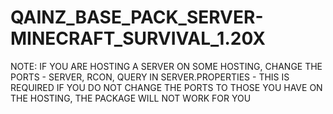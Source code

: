 # QAINZ_BASE_PACK_SERVER-MINECRAFT_SURVIVAL_1.20X
 NOTE: IF YOU ARE HOSTING A SERVER ON SOME HOSTING, CHANGE THE PORTS - SERVER, RCON, QUERY IN SERVER.PROPERTIES - THIS IS REQUIRED IF YOU DO NOT CHANGE THE PORTS TO THOSE YOU HAVE ON THE HOSTING, THE PACKAGE WILL NOT WORK FOR YOU
